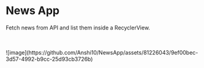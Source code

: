 # News App
Fetch news from API and list them inside a RecyclerView.

</br>
</br>
![image](https://github.com/Anshi10/NewsApp/assets/81226043/9ef00bec-3d57-4992-b9cc-25d93cb3726b)

